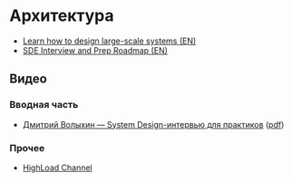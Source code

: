 # Архитектура

* [Learn how to design large-scale systems (EN)](https://github.com/donnemartin/system-design-primer)
* [SDE Interview and Prep Roadmap (EN)](https://github.com/aasthas2022/SDE-Interview-and-Prep-Roadmap)

## Видео

### Вводная часть

* [Дмитрий Волыхин — System Design-интервью для практиков](https://vkvideo.ru/video-796_456240470) ([pdf](./assets/System_Design-JPoint_2024.pdf))

### Прочее

* [HighLoad Channel](https://www.youtube.com/@HighLoadChannel)
